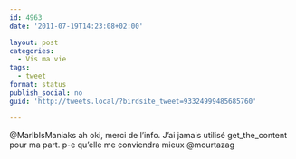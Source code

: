 ```yaml
---
id: 4963
date: '2011-07-19T14:23:08+02:00'

layout: post
categories:
  - Vis ma vie
tags:
  - tweet
format: status
publish_social: no
guid: 'http://tweets.local/?birdsite_tweet=93324999485685760'

---
```


@MarlbIsManiaks ah oki, merci de l’info. J’ai jamais utilisé get\_the\_content pour ma part. p-e qu’elle me conviendra mieux @mourtazag